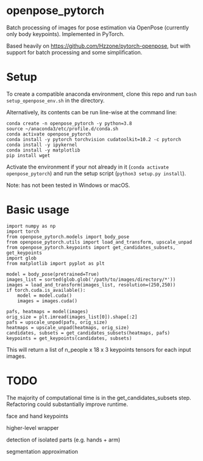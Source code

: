 # openpose_pytorch

Batch processing of images for pose estimation via OpenPose (currently only body keypoints).  Implemented in PyTorch.

Based heavily on https://github.com/Hzzone/pytorch-openpose, but with support for batch processing and some simplification.

# Setup

To create a compatible anaconda environment, clone this repo and run `bash setup_openpose_env.sh` in the directory.

Alternatively, its contents can be run line-wise at the command line:

```
conda create -n openpose_pytorch -y python=3.8
source ~/anaconda3/etc/profile.d/conda.sh
conda activate openpose_pytorch
conda install -y pytorch torchvision cudatoolkit=10.2 -c pytorch
conda install -y ipykernel
conda install -y matplotlib
pip install wget
```

Activate the environment if your not already in it (`conda activate openpose_pytorch`) and run the setup script (`python3 setup.py install`).

Note: has not been tested in Windows or macOS.

# Basic usage

```
import numpy as np
import torch
from openpose_pytorch.models import body_pose
from openpose_pytorch.utils import load_and_transform, upscale_unpad
from openpose_pytorch.keypoints import get_candidates_subsets, get_keypoints
import glob
from matplotlib import pyplot as plt

model = body_pose(pretrained=True)
images_list = sorted(glob.glob('/path/to/images/directory/*'))
images = load_and_transform(images_list, resolution=(250,250))
if torch.cuda.is_available():
    model = model.cuda()
    images = images.cuda()

pafs, heatmaps = model(images)
orig_size = plt.imread(images_list[0]).shape[:2]
pafs = upscale_unpad(pafs, orig_size)
heatmaps = upscale_unpad(heatmaps, orig_size)
candidates, subsets = get_candidates_subsets(heatmaps, pafs)
keypoints = get_keypoints(candidates, subsets)
```
This will return a list of n_people x 18 x 3 keypoints tensors for each input images.

# TODO
The majority of computational time is in the get_candidates_subsets step.  Refactoring could substantially improve runtime.

face and hand keypoints

higher-level wrapper

detection of isolated parts (e.g. hands + arm)

segmentation approximation
